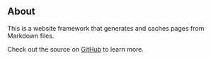 ## About

This is a website framework that generates and caches pages from Markdown files.

Check out the source on [GitHub](https://github.com/johnsquibb/markdown-website) to learn more.